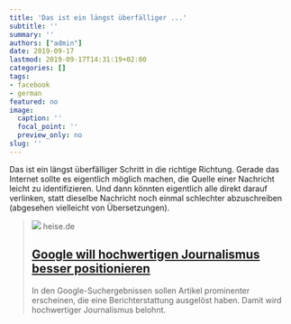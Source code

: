 ```yaml
---
title: 'Das ist ein längst überfälliger ...'
subtitle: ''
summary: ''
authors: ["admin"]
date: 2019-09-17
lastmod: 2019-09-17T14:31:19+02:00
categories: []
tags:
- facebook
- german
featured: no
image:
  caption: ''
  focal_point: ''
  preview_only: no
slug: ''
---
```

Das ist ein längst überfälliger Schritt in die richtige Richtung. Gerade das Internet sollte es eigentlich möglich machen, die Quelle einer Nachricht leicht zu identifizieren. Und dann könnten eigentlich alle direkt darauf verlinken, statt dieselbe Nachricht noch einmal schlechter abzuschreiben (abgesehen vielleicht von Übersetzungen).
> [![](https://heise.cloudimg.io/bound/1200x1200/q85.png-lossy-85.webp-lossy-85.foil1/_www-heise-de_/imgs/18/2/7/4/9/4/7/3/shutterstock_1092281765-ff8bff718469bd15.jpeg)](https://www.heise.de/newsticker/meldung/Google-will-hochwertigen-Journalismus-besser-positionieren-4522728.html)
> heise.de
> ## [Google will hochwertigen Journalismus besser positionieren](https://www.heise.de/newsticker/meldung/Google-will-hochwertigen-Journalismus-besser-positionieren-4522728.html)
>
>In den Google-Suchergebnissen sollen Artikel prominenter erscheinen, die eine Berichterstattung ausgelöst haben. Damit wird hochwertiger Journalismus belohnt.


